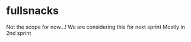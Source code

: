 # fullsnacks
Not the scope for now...!
We are considering this for next sprint
Mostly in 2nd sprint
